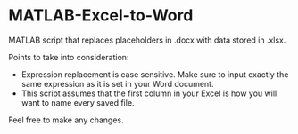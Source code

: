 # MATLAB-Excel-to-Word
MATLAB script that replaces placeholders in .docx with data stored in .xlsx.

Points to take into consideration:

-  Expression replacement is case sensitive. Make sure to input exactly the same expression as it is set in your Word document.
-  This script assumes that the first column in your Excel is how you will want to name every saved file.

Feel free to make any changes.
